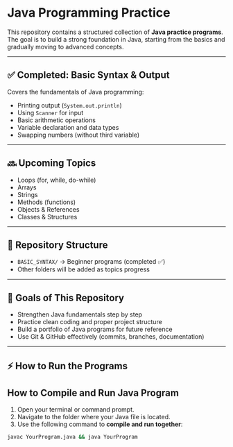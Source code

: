 # Java Programming Practice

This repository contains a structured collection of **Java practice programs**.
The goal is to build a strong foundation in Java, starting from the basics and gradually moving to advanced concepts.

---

## ✅ Completed: Basic Syntax & Output
Covers the fundamentals of Java programming:
- Printing output (`System.out.println`)
- Using `Scanner` for input
- Basic arithmetic operations
- Variable declaration and data types
- Swapping numbers (without third variable)

---

## 🔜 Upcoming Topics
- Loops (for, while, do-while)
- Arrays
- Strings
- Methods (functions)
- Objects & References
- Classes & Structures

---

## 📂 Repository Structure
- `BASIC_SYNTAX/` → Beginner programs (completed ✅)
- Other folders will be added as topics progress

---

## 🎯 Goals of This Repository
- Strengthen Java fundamentals step by step
- Practice clean coding and proper project structure
- Build a portfolio of Java programs for future reference
- Use Git & GitHub effectively (commits, branches, documentation)

---

## ⚡ How to Run the Programs
## How to Compile and Run Java Program

1. Open your terminal or command prompt.
2. Navigate to the folder where your Java file is located.
3. Use the following command to **compile and run together**:

```bash
javac YourProgram.java && java YourProgram
